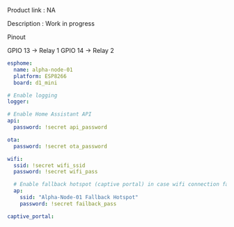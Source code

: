 Product link : NA

Description : Work in progress 

Pinout

GPIO 13 -> Relay 1
GPIO 14 -> Relay 2

```yaml
esphome:
  name: alpha-node-01
  platform: ESP8266
  board: d1_mini

# Enable logging
logger:

# Enable Home Assistant API
api:
  password: !secret api_password

ota:
  password: !secret ota_password

wifi:
  ssid: !secret wifi_ssid
  password: !secret wifi_pass

  # Enable fallback hotspot (captive portal) in case wifi connection fails
  ap:
    ssid: "Alpha-Node-01 Fallback Hotspot"
    password: !secret failback_pass

captive_portal:

```

